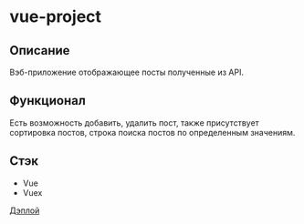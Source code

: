 # vue-project

## Описание

Вэб-приложение отображающее посты полученные из API.

## Функционал

Есть возможность добавить, удалить пост, также присутствует сортировка постов, строка поиска постов по определенным значениям.

## Стэк

* Vue
* Vuex

[Дэплой](https://sotnikovich.github.io/vue-project/)


